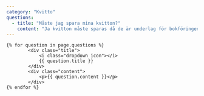```yaml
---
category: "Kvitto"
questions:
  - title: "Måste jag spara mina kvitton?"
    content: "Ja kvitton måste sparas då de är underlag för bokföringen."
---
```


<div class="ui styled fluid accordion">

    {% for question in page.questions %}
            <div class="title">
                <i class="dropdown icon"></i>
                {{ question.title }}
            </div>
            <div class="content">
                <p>{{ question.content }}</p>
            </div>
    {% endfor %}

</div>